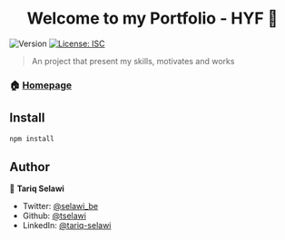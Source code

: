 <h1 align="center">Welcome to my Portfolio - HYF 👋</h1>
<p>
  <img alt="Version" src="https://img.shields.io/badge/version-1.0.0-blue.svg?cacheSeconds=2592000" />
  <a href="#" target="_blank">
    <img alt="License: ISC" src="https://img.shields.io/badge/License-ISC-yellow.svg" />
  </a>
</p>

> An project that present my skills, motivates and works

### 🏠 [Homepage](https://tselawi.github.io/HYF-assignment/)

## Install

```sh
npm install
```

## Author

👤 **Tariq Selawi**

* Twitter: [@selawi\_be](https://twitter.com/selawi\_be)
* Github: [@tselawi](https://github.com/tselawi)
* LinkedIn: [@tariq-selawi](https://linkedin.com/in/tariq-selawi)

